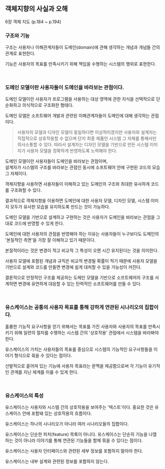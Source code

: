 ## 객체지향의 사실과 오해
6장 객체 지도 (p.184 ~ p.194)

### 구조와 기능

구조는 사용자나 이해관계자들이 도메인(domain)에 관해 생각하는 개념과 개념들 간의 관계로 표현한다.

기능은 사용자의 목표를 만족시키기 위해 책임을 수행하는 시스템의 행위로 표현한다.

<br>

### 도메인 모델이란 사용자들이 도메인을 바라보는 관점이다.

도메인 모델이란 사용자가 프로그램을 사용하는 대상 영역에 관한 지식을 선택적으로 단순화하고 의식적으로 구조화한 형태다.

도메인 모델은 소프트웨어 개발과 관련된 이해관계자들이 도메인에 대해 생각하는 관점이다.

> 사용자의 모델과 디자인 모델이 동일하다면 이상적이겠지만 사용자와 설계자는 직접적으로 상호작용할 수 없으며 단지 최종 제품인 시스템 그 자체를 통해서만 의사소통할 수 있다. 따라서 설계자는 디자인 모델을 기반으로 만든 시스템 이미지가 사용자 모델을 정확하게 반영하도록 노력해야 한다.

도메인 모델이란 사용자들이 도메인을 바라보는 관점이며,  
설계자가 시스템의 구조를 바라보는 관점인 동시에 소프트웨어 안에 구현된 코드의 모습 그 자체이다.

객체지향을 사용하면 사용자들이 이해하고 있는 도메인의 구조와 최대한 유사하게 코드를 구조화할 수 있다.

결과적으로 객체지향을 이용하면 도메인에 대한 사용자 모델, 디자인 모델, 시스템 이미지 모두가 유사한 모습을 유지하도록 만드는 것이 가능하다.

도메인 모델을 기반으로 설계하고 구현하는 것은 사용자가 도메인을 바라보는 관점을 그대로 코드에 반영할 수 있게 한다.

도메인에 대한 사용자의 관점을 반영해야 하는 이유는 사용자들이 누구보다도 도메인의 '본질적인 측면'을 가장 잘 이해하고 있기 때문이다.

본질적이라는 것은 변경이 적고 비교적 그 특성이 오랜 시간 유지된다는 것을 의미한다.

사용자 모델에 포함된 개념과 규칙은 비교적 변경될 확률이 적기 때문에 사용자 모델을 기반으로 설계와 코드를 만들면 변경에 쉽게 대처할 수 있을 가능성이 커진다.

결론적으로 안정적인 구조를 제공하는 도메인 모델을 기반으로 소프트웨어의 구조를 서계하면 변경에 유연하게 대응할 수 있는 탄력적인 소프트웨어를 만들 수 있다.

<br>

### 유스케이스는 공통의 사용자 목표를 통해 강하게 연관된 시나리오의 집합이다.

훌륭한 기능적 요구사항을 얻기 위해서는 목표를 가진 사용자와 사용자의 목표를 만족시키기 위해 일련의 절차를 수행하는 시스템 간의 '상호작용' 관점에서 시스템을 바라봐야 한다.

유스케이스의 가치는 사용자들의 목표를 중심으로 시스템의 기능적인 요구사항들을 이야기 형식으로 묶을 수 있다는 점이다.

산발적으로 흩어져 있는 기능에 사용자 목표라는 문맥을 제공함으로써 각 기능이 유기적인 관계를 지닌 체계를 이룰 수 있게 한다.

<br>

### 유스케이스의 특성

유스케이스는 사용자와 시스템 간의 상호작용을 보여주는 '텍스트'이다.
중요한 것은 유스케이스 안에 포함돼 있는 상호작용의 흐름이다.

유스케이스는 하나의 시나리오가 아니라 여러 시나리오들의 집합이다.

유스케이스는 단순한 피처(feature) 목록이 아니다.
유스케이스는 단순히 기능을 나열하는 것이 아니라 이야기를 통해 연관된 기능들을 함께 묶을 수 있다는 점이다.

유스케이스는 사용자 인터페이스와 관련된 세부 정보를 포함하지 말아야 한다.

유스케이스는 내부 설계와 관련된 정보를 포함하지 않는다.